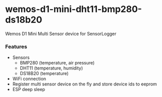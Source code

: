 # wemos-d1-mini-dht11-bmp280-ds18b20
Wemos D1 Mini Multi Sensor device for SensorLogger

### Features
* Sensors
  * BMP280 (temperature, air pressure)
  * DHT11 (temperature, humidity)
  * DS18B20 (temperature)
* WiFi connection
* Register multi sensor device on the fly and store device ids to eeprom
* ESP deep sleep
